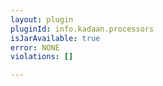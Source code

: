 ```yaml
---
layout: plugin
pluginId: info.kadaan.processors
isJarAvailable: true
error: NONE
violations: []

---
```

